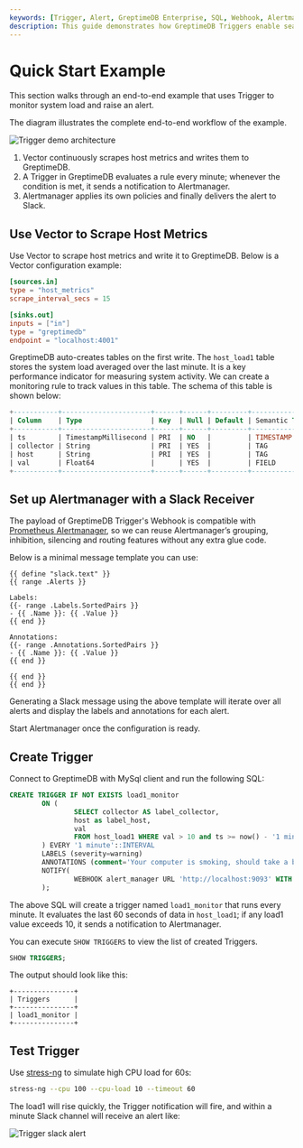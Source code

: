 ```yaml
---
keywords: [Trigger, Alert, GreptimeDB Enterprise, SQL, Webhook, Alertmanager, Slack]
description: This guide demonstrates how GreptimeDB Triggers enable seamless integration with the Prometheus Alertmanager ecosystem for comprehensive monitoring and alerting.
---
```


# Quick Start Example

This section walks through an end-to-end example that uses Trigger to monitor
system load and raise an alert.

The diagram illustrates the complete end-to-end workflow of the example.

![Trigger demo architecture](/trigger-demo-architecture.png)

1. Vector continuously scrapes host metrics and writes them to GreptimeDB.
2. A Trigger in GreptimeDB evaluates a rule every minute; whenever the condition
    is met, it sends a notification to Alertmanager.
3. Alertmanager applies its own policies and finally delivers the alert to Slack.

## Use Vector to Scrape Host Metrics

Use Vector to scrape host metrics and write it to GreptimeDB. Below is a Vector
configuration example:

```toml
[sources.in]
type = "host_metrics"
scrape_interval_secs = 15

[sinks.out]
inputs = ["in"]
type = "greptimedb"
endpoint = "localhost:4001"
```

GreptimeDB auto-creates tables on the first write. The `host_load1` table stores
the system load averaged over the last minute. It is a key performance indicator
for measuring system activity. We can create a monitoring rule to track values
in this table. The schema of this table is shown below:

```sql
+-----------+----------------------+------+------+---------+---------------+
| Column    | Type                 | Key  | Null | Default | Semantic Type |
+-----------+----------------------+------+------+---------+---------------+
| ts        | TimestampMillisecond | PRI  | NO   |         | TIMESTAMP     |
| collector | String               | PRI  | YES  |         | TAG           |
| host      | String               | PRI  | YES  |         | TAG           |
| val       | Float64              |      | YES  |         | FIELD         |
+-----------+----------------------+------+------+---------+---------------+
```

## Set up Alertmanager with a Slack Receiver

The payload of GreptimeDB Trigger's Webhook is compatible with [Prometheus
Alertmanager](https://prometheus.io/docs/alerting/latest/alertmanager/), so we
can reuse Alertmanager’s grouping, inhibition, silencing and routing features
without any extra glue code.

Below is a minimal message template you can use:

```text
{{ define "slack.text" }}
{{ range .Alerts }}

Labels:
{{- range .Labels.SortedPairs }}
- {{ .Name }}: {{ .Value }}
{{ end }}

Annotations:
{{- range .Annotations.SortedPairs }}
- {{ .Name }}: {{ .Value }}
{{ end }}

{{ end }}
{{ end }}
```

Generating a Slack message using the above template will iterate over all alerts
and display the labels and annotations for each alert.

Start Alertmanager once the configuration is ready.


## Create Trigger

Connect to GreptimeDB with MySql client and run the following SQL:

```sql
CREATE TRIGGER IF NOT EXISTS load1_monitor
        ON (
                SELECT collector AS label_collector,
                host as label_host, 
                val
                FROM host_load1 WHERE val > 10 and ts >= now() - '1 minutes'::INTERVAL
        ) EVERY '1 minute'::INTERVAL
        LABELS (severity=warning)
        ANNOTATIONS (comment='Your computer is smoking, should take a break.')
        NOTIFY(
                WEBHOOK alert_manager URL 'http://localhost:9093' WITH (timeout="1m")
        );
```

The above SQL will create a trigger named `load1_monitor` that runs every minute.
It evaluates the last 60 seconds of data in `host_load1`; if any load1 value
exceeds 10, it sends a notification to Alertmanager.

You can execute `SHOW TRIGGERS` to view the list of created Triggers.

```sql
SHOW TRIGGERS;
```

The output should look like this:

```text
+---------------+
| Triggers      |
+---------------+
| load1_monitor |
+---------------+
```

## Test Trigger

Use [stress-ng](https://github.com/ColinIanKing/stress-ng) to simulate high CPU
load for 60s:

```bash
stress-ng --cpu 100 --cpu-load 10 --timeout 60
```

The load1 will rise quickly, the Trigger notification will fire, and within a
minute Slack channel will receive an alert like:

![Trigger slack alert](/trigger-slack-alert.png)
